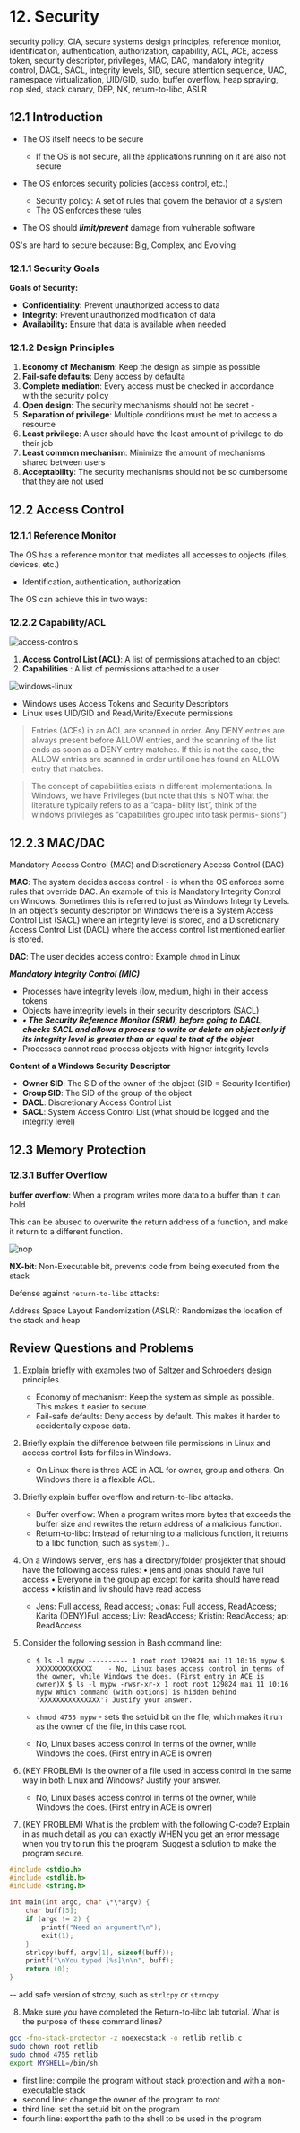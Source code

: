 # 12. Security

security policy, CIA, secure systems design principles, reference monitor, identification, authentication, authorization, capability, ACL, ACE, access token, security descriptor, privileges, MAC, DAC, mandatory integrity control, DACL, SACL, integrity levels, SID, secure attention sequence, UAC, namespace virtualization, UID/GID, sudo, buffer overflow, heap spraying, nop sled, stack canary, DEP, NX, return-to-libc, ASLR

## 12.1 Introduction

- The OS itself needs to be secure

  - If the OS is not secure, all the applications running on it are also not secure

- The OS enforces security policies (access control, etc.)

  - Security policy: A set of rules that govern the behavior of a system
  - The OS enforces these rules

- The OS should **_limit/prevent_** damage from vulnerable software

OS's are hard to secure because: Big, Complex, and Evolving

### 12.1.1 Security Goals

**Goals of Security:**

- **Confidentiality:** Prevent unauthorized access to data
- **Integrity:** Prevent unauthorized modification of data
- **Availability:** Ensure that data is available when needed

### 12.1.2 Design Principles

1. **Economy of Mechanism**: Keep the design as simple as possible
2. **Fail-safe defaults**: Deny access by defaulta
3. **Complete mediation**: Every access must be checked in accordance with the security policy
4. **Open design**: The security mechanisms should not be secret -
5. **Separation of privilege**: Multiple conditions must be met to access a resource
6. **Least privilege**: A user should have the least amount of privilege to do their job
7. **Least common mechanism**: Minimize the amount of mechanisms shared between users
8. **Acceptability**: The security mechanisms should not be so cumbersome that they are not used

## 12.2 Access Control

### 12.1.1 Reference Monitor

The OS has a reference monitor that mediates all accesses to objects (files, devices, etc.)

- Identification, authentication, authorization

The OS can achieve this in two ways:

### 12.2.2 Capability/ACL

![access-controls](assets/access-controls.png)

1. **Access Control List (ACL)**: A list of permissions attached to an object
2. **Capabilities** : A list of permissions attached to a user

![windows-linux](assets/windows-linux.png)

- Windows uses Access Tokens and Security Descriptors
- Linux uses UID/GID and Read/Write/Execute permissions

> Entries (ACEs) in an ACL are scanned in order. Any DENY entries are always present
> before ALLOW entries, and the scanning of the list ends as soon as a DENY entry
> matches. If this is not the case, the ALLOW entries are scanned in order until one has
> found an ALLOW entry that matches.

> The concept of capabilities exists in different implementations. In Windows, we have
> Privileges (but note that this is NOT what the literature typically refers to as a ”capa-
> bility list”, think of the windows privileges as ”capabilities grouped into task permis-
> sions”)

## 12.2.3 MAC/DAC

Mandatory Access Control (MAC) and Discretionary Access Control (DAC)

**MAC**: The system decides access control - is when the OS enforces some rules that override DAC. An example of this is Mandatory Integrity Control on Windows. Sometimes this is referred to just as Windows Integrity Levels. In an object’s security
descriptor on Windows there is a System Access Control List (SACL) where an integrity
level is stored, and a Discretionary Access Control List (DACL) where the access control
list mentioned earlier is stored.

**DAC**: The user decides access control: Example `chmod` in Linux

**_Mandatory Integrity Control (MIC)_**

- Processes have integrity levels (low, medium, high) in their access tokens
- Objects have integrity levels in their security descriptors (SACL)
- **_• The Security Reference Monitor (SRM), before going to DACL, checks SACL and allows
  a process to write or delete an object only if its integrity level is greater than or equal to
  that of the object_**
- Processes cannot read process objects with higher integrity levels

**Content of a Windows Security Descriptor**

- **Owner SID**: The SID of the owner of the object (SID = Security Identifier)
- **Group SID**: The SID of the group of the object
- **DACL**: Discretionary Access Control List
- **SACL**: System Access Control List (what should be logged and the integrity level)

## 12.3 Memory Protection

### 12.3.1 Buffer Overflow

**buffer overflow**: When a program writes more data to a buffer than it can hold

This can be abused to overwrite the return address of a function, and make it return to a different function.

![nop](assets/nop.png)

**NX-bit**: Non-Executable bit, prevents code from being executed from the stack

Defense against `return-to-libc` attacks:

Address Space Layout Randomization (ASLR): Randomizes the location of the stack and heap

## Review Questions and Problems

1. Explain briefly with examples two of Saltzer and Schroeders design
   principles.
   - Economy of mechanism: Keep the system as simple as possible. This makes it easier to secure.
   - Fail-safe defaults: Deny access by default. This makes it harder to accidentally expose data.
2. Briefly explain the difference between file permissions in Linux and access control lists for files in Windows.
   - On Linux there is three ACE in ACL for owner, group and others. On Windows there is a flexible ACL.
3. Briefly explain buffer overflow and return-to-libc attacks.

   - Buffer overflow: When a program writes more bytes that exceeds the buffer size and rewrites the return address of a malicious function.
   - Return-to-libc: Instead of returning to a malicious function, it returns to a libc function, such as `system()`..

4. On a Windows server, jens has a directory/folder prosjekter that should have
   the following access rules:
   • jens and jonas should have full access
   • Everyone in the group ap except for karita should have read access
   • kristin and liv should have read access

   - Jens: Full access, Read access; Jonas: Full access, ReadAccess; Karita (DENY)Full access; Liv: ReadAccess; Kristin: ReadAccess; ap: ReadAccess

5. Consider the following session in Bash command line:

   - `$ ls -l mypw
---------- 1 root root 129824 mai 11 10:16 mypw
$ XXXXXXXXXXXXXX    - No, Linux bases access control in terms of the owner, while Windows the does. (First entry in ACE is owner)X
$ ls -l mypw
-rwsr-xr-x 1 root root 129824 mai 11 10:16 mypw
Which command (with options) is hidden behind 'XXXXXXXXXXXXXXX'?
Justify your answer.`

   - `chmod 4755 mypw` - sets the setuid bit on the file, which makes it run as the owner of the file, in this case root.
   - No, Linux bases access control in terms of the owner, while Windows the does. (First entry in ACE is owner)

6. (KEY PROBLEM) Is the owner of a file used in access control in
   the same way in both Linux and Windows? Justify your answer.

   - No, Linux bases access control in terms of the owner, while Windows the does. (First entry in ACE is owner)

7. (KEY PROBLEM) What is the problem with the following C-code?
   Explain in as much detail as you can exactly WHEN you get an error
   message when you try to run this the program. Suggest a solution to
   make the program secure.

```c
#include <stdio.h>
#include <stdlib.h>
#include <string.h>

int main(int argc, char \*\*argv) {
    char buff[5];
    if (argc != 2) {
        printf("Need an argument!\n");
        exit(1);
    }
    strlcpy(buff, argv[1], sizeof(buff));
    printf("\nYou typed [%s]\n\n", buff);
    return (0);
}
```

-- add safe version of strcpy, such as `strlcpy` or `strncpy`

8. Make sure you have completed the Return-to-libc lab tutorial. What
   is the purpose of these command lines?

```sh
gcc -fno-stack-protector -z noexecstack -o retlib retlib.c
sudo chown root retlib
sudo chmod 4755 retlib
export MYSHELL=/bin/sh
```

- first line: compile the program without stack protection and with a non-executable stack
- second line: change the owner of the program to root
- third line: set the setuid bit on the program
- fourth line: export the path to the shell to be used in the program
